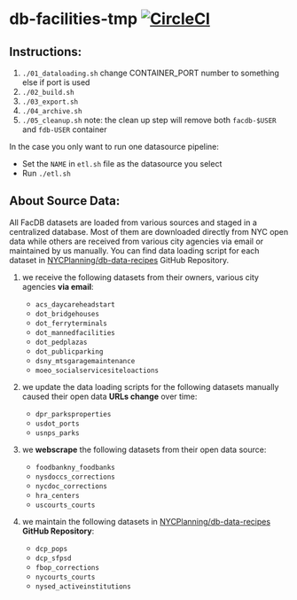 # db-facilities-tmp [![CircleCI](https://circleci.com/gh/NYCPlanning/db-facilities-tmp.svg?style=svg)](https://circleci.com/gh/NYCPlanning/db-facilities-tmp)

## Instructions:
1. `./01_dataloading.sh` change CONTAINER_PORT number to something else if port is used
2. `./02_build.sh`
3. `./03_export.sh`
4. `./04_archive.sh`
5. `./05_cleanup.sh` note: the clean up step will remove both `facdb-$USER` and `fdb-USER` container

In the case you only want to run one datasource pipeline:
- Set the `NAME` in `etl.sh` file as the datasource you select
- Run `./etl.sh`

## About Source Data:
All FacDB datasets are loaded from various sources and staged in a centralized database. Most of them are downloaded directly from NYC open data while others are received from various city agencies via email or maintained by us manually. You can find data loading script for each dataset in [NYCPlanning/db-data-recipes](https://github.com/NYCPlanning/db-data-recipes/tree/master/recipes) GitHub Repository.
1. we receive the following datasets from their owners, various city agencies __via email__:

    - `acs_daycareheadstart`
    - `dot_bridgehouses`
    - `dot_ferryterminals`
    - `dot_mannedfacilities`
    - `dot_pedplazas`
    - `dot_publicparking`
    - `dsny_mtsgaragemaintenance`
    - `moeo_socialservicesiteloactions`
2. we update the data loading scripts for the following datasets manually caused their open data __URLs change__ over time:

    - `dpr_parksproperties`
    - `usdot_ports`
    - `usnps_parks`
3. we __webscrape__ the following datasets from their open data source:

    - `foodbankny_foodbanks`
    - `nysdoccs_corrections`
    - `nycdoc_corrections`
    - `hra_centers`
    - `uscourts_courts`
4. we maintain the following datasets in [NYCPlanning/db-data-recipes](https://github.com/NYCPlanning/db-data-recipes/tree/master/recipes) __GitHub Repository__:

    - `dcp_pops`
    - `dcp_sfpsd`
    - `fbop_corrections`
    - `nycourts_courts`
    - `nysed_activeinstitutions`
